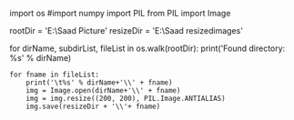 import os
#import numpy
import PIL
from PIL import Image

rootDir = 'E:\Saad Picture'
resizeDir = 'E:\Saad resizedimages'

for dirName, subdirList, fileList in os.walk(rootDir):
    print('Found directory: %s' % dirName)
    
    for fname in fileList:
        print('\t%s' % dirName+'\\' + fname)
        img = Image.open(dirName+'\\' + fname)
        img = img.resize((200, 200), PIL.Image.ANTIALIAS)
        img.save(resizeDir + '\\'+ fname) 
